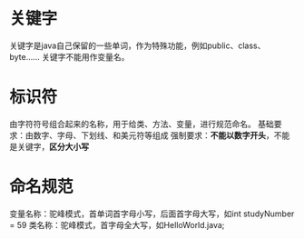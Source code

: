 # 关键字
关键字是java自己保留的一些单词，作为特殊功能，例如public、class、byte……
关键字不能用作变量名。

# 标识符
由字符符号组合起来的名称，用于给类、方法、变量，进行规范命名。
基础要求：由数字、字母、下划线、和美元符等组成
强制要求：**不能以数字开头**，不能是关键字，**区分大小写**

# 命名规范
变量名称：驼峰模式，首单词首字母小写，后面首字母大写，如int studyNumber = 59 
类名称：驼峰模式，首字母全大写，如HelloWorld.java;
